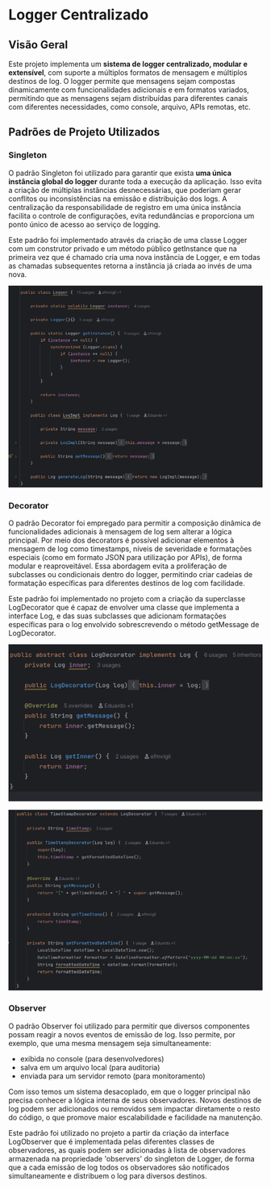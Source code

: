# Logger Centralizado

## Visão Geral

Este projeto implementa um **sistema de logger centralizado, modular e extensível**, com suporte a múltiplos formatos de mensagem e múltiplos destinos de log. O logger permite que mensagens sejam compostas dinamicamente com funcionalidades adicionais e em formatos variados, permitindo que as mensagens sejam distribuídas para diferentes canais com diferentes necessidades, como console, arquivo, APIs remotas, etc.

## Padrões de Projeto Utilizados

### Singleton

O padrão Singleton foi utilizado para garantir que exista **uma única instância global do logger** durante toda a execução da aplicação. Isso evita a criação de múltiplas instâncias desnecessárias, que poderiam gerar conflitos ou inconsistências na emissão e distribuição dos logs. A centralização da responsabilidade de registro em uma única instância facilita o controle de configurações, evita redundâncias e proporciona um ponto único de acesso ao serviço de logging.

Este padrão foi implementado através da criação de uma classe Logger com um construtor privado e um método público getInstance que na primeira vez que é chamado cria uma nova instância de Logger, e em todas as chamadas subsequentes retorna a instância já criada ao invés de uma nova.

![singleton-no-codigo](screenshots/Singleton.png)

### Decorator

O padrão Decorator foi empregado para permitir a composição dinâmica de funcionalidades adicionais à mensagem de log sem alterar a lógica principal. Por meio dos decorators é possível adicionar elementos à mensagem de log como timestamps, níveis de severidade e formatações especiais (como em formato JSON para utilização por APIs), de forma modular e reaproveitável. Essa abordagem evita a proliferação de subclasses ou condicionais dentro do logger, permitindo criar cadeias de formatação específicas para diferentes destinos de log com facilidade.

Este padrão foi implementado no projeto com a criação da superclasse LogDecorator que é capaz de envolver uma classe que implementa a interface Log, e das suas subclasses que adicionam formatações específicas para o log envolvido sobrescrevendo o método getMessage de LogDecorator.

![log-decorator-no-codigo](screenshots/LogDecorator.png)

![exemplo-decorator-no-codigo](screenshots/TimestampDecorator.png)

### Observer

O padrão Observer foi utilizado para permitir que diversos componentes possam reagir a novos eventos de emissão de log. Isso permite, por exemplo, que uma mesma mensagem seja simultaneamente:

- exibida no console (para desenvolvedores)
- salva em um arquivo local (para auditoria)
- enviada para um servidor remoto (para monitoramento)
  
Com isso temos um sistema desacoplado, em que o logger principal não precisa conhecer a lógica interna de seus observadores. Novos destinos de log podem ser adicionados ou removidos sem impactar diretamente o resto do código, o que promove maior escalabilidade e facilidade na manutenção.

Este padrão foi utilizado no projeto a partir da criação da interface LogObserver que é implementada pelas diferentes classes de observadores, as quais podem ser adicionadas à lista de observadores armazenada na propriedade 'observers' do singleton de Logger, de forma que a cada emissão de log todos os observadores são notificados simultaneamente e distribuem o log para diversos destinos.
